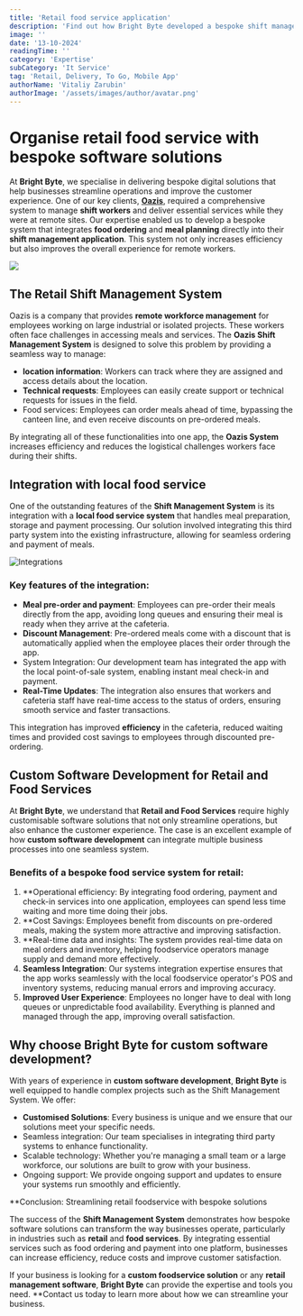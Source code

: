 ```yaml
---
title: 'Retail food service application'
description: 'Find out how Bright Byte developed a bespoke shift management and food ordering system, integrating food service and payment into one seamless solution.'
image: ''
date: '13-10-2024'
readingTime: ''
category: 'Expertise'
subCategory: 'It Service'
tag: 'Retail, Delivery, To Go, Mobile App'
authorName: 'Vitaliy Zarubin'
authorImage: '/assets/images/author/avatar.png'
---
```


# Organise retail food service with bespoke software solutions

At **Bright Byte**, we specialise in delivering bespoke digital solutions that help businesses streamline operations and improve the customer experience. One of our key clients, [**Oazis**](https://thebrightbyte.com/solutions/oazis), required a comprehensive system to manage **shift workers** and deliver essential services while they were at remote sites. Our expertise enabled us to develop a bespoke system that integrates **food ordering** and **meal planning** directly into their **shift management application**. This system not only increases efficiency but also improves the overall experience for remote workers.

![](https://imgur.com/qfeZUP9.jpg)

## The Retail Shift Management System

Oazis is a company that provides **remote workforce management** for employees working on large industrial or isolated projects. These workers often face challenges in accessing meals and services. The **Oazis Shift Management System** is designed to solve this problem by providing a seamless way to manage:

- **location information**: Workers can track where they are assigned and access details about the location.
- **Technical requests**: Employees can easily create support or technical requests for issues in the field.
- Food services: Employees can order meals ahead of time, bypassing the canteen line, and even receive discounts on pre-ordered meals.

By integrating all of these functionalities into one app, the **Oazis System** increases efficiency and reduces the logistical challenges workers face during their shifts.

## Integration with local food service

One of the outstanding features of the **Shift Management System** is its integration with a **local food service system** that handles meal preparation, storage and payment processing. Our solution involved integrating this third party system into the existing infrastructure, allowing for seamless ordering and payment of meals.

![Integrations](https://imgur.com/4gwaF3z.jpg)

### Key features of the integration:

- **Meal pre-order and payment**: Employees can pre-order their meals directly from the app, avoiding long queues and ensuring their meal is ready when they arrive at the cafeteria.
- **Discount Management**: Pre-ordered meals come with a discount that is automatically applied when the employee places their order through the app.
- System Integration: Our development team has integrated the app with the local point-of-sale system, enabling instant meal check-in and payment.
- **Real-Time Updates**: The integration also ensures that workers and cafeteria staff have real-time access to the status of orders, ensuring smooth service and faster transactions.

This integration has improved **efficiency** in the cafeteria, reduced waiting times and provided cost savings to employees through discounted pre-ordering.

## Custom Software Development for Retail and Food Services

At **Bright Byte**, we understand that **Retail and Food Services** require highly customisable software solutions that not only streamline operations, but also enhance the customer experience. The case is an excellent example of how **custom software development** can integrate multiple business processes into one seamless system.

### Benefits of a bespoke food service system for retail:

1. \*\*Operational efficiency: By integrating food ordering, payment and check-in services into one application, employees can spend less time waiting and more time doing their jobs.
2. \*\*Cost Savings: Employees benefit from discounts on pre-ordered meals, making the system more attractive and improving satisfaction.
3. \*\*Real-time data and insights: The system provides real-time data on meal orders and inventory, helping foodservice operators manage supply and demand more effectively.
4. **Seamless Integration**: Our systems integration expertise ensures that the app works seamlessly with the local foodservice operator's POS and inventory systems, reducing manual errors and improving accuracy.
5. **Improved User Experience**: Employees no longer have to deal with long queues or unpredictable food availability. Everything is planned and managed through the app, improving overall satisfaction.

## Why choose Bright Byte for custom software development?

With years of experience in **custom software development**, **Bright Byte** is well equipped to handle complex projects such as the Shift Management System. We offer:

- **Customised Solutions**: Every business is unique and we ensure that our solutions meet your specific needs.
- Seamless integration: Our team specialises in integrating third party systems to enhance functionality.
- Scalable technology: Whether you're managing a small team or a large workforce, our solutions are built to grow with your business.
- Ongoing support: We provide ongoing support and updates to ensure your systems run smoothly and efficiently.

\*\*Conclusion: Streamlining retail foodservice with bespoke solutions

The success of the **Shift Management System** demonstrates how bespoke software solutions can transform the way businesses operate, particularly in industries such as **retail** and **food services**. By integrating essential services such as food ordering and payment into one platform, businesses can increase efficiency, reduce costs and improve customer satisfaction.

If your business is looking for a **custom foodservice solution** or any **retail management software**, **Bright Byte** can provide the expertise and tools you need. \*\*Contact us today to learn more about how we can streamline your business.
